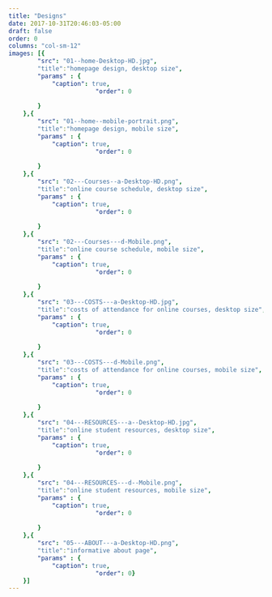 ```yaml
---
title: "Designs"
date: 2017-10-31T20:46:03-05:00
draft: false
order: 0
columns: "col-sm-12"
images: [{
        "src": "01--home-Desktop-HD.jpg",
        "title":"homepage design, desktop size",
        "params" : {
            "caption": true,
                        "order": 0
    
        }
    },{
        "src": "01--home--mobile-portrait.png",
        "title":"homepage design, mobile size",
        "params" : {
            "caption": true,
                        "order": 0
    
        }
    },{
        "src": "02---Courses--a-Desktop-HD.png",
        "title":"online course schedule, desktop size",
        "params" : {
            "caption": true,
                        "order": 0
    
        }
    },{
        "src": "02---Courses---d-Mobile.png",
        "title":"online course schedule, mobile size",
        "params" : {
            "caption": true,
                        "order": 0
    
        }
    },{
        "src": "03---COSTS---a-Desktop-HD.jpg",
        "title":"costs of attendance for online courses, desktop size",
        "params" : {
            "caption": true,
                        "order": 0
    
        }
    },{
        "src": "03---COSTS---d-Mobile.png",
        "title":"costs of attendance for online courses, mobile size",
        "params" : {
            "caption": true,
                        "order": 0
    
        }
    },{
        "src": "04---RESOURCES---a--Desktop-HD.jpg",
        "title":"online student resources, desktop size",
        "params" : {
            "caption": true,
                        "order": 0
    
        }
    },{
        "src": "04---RESOURCES---d--Mobile.png",
        "title":"online student resources, mobile size",
        "params" : {
            "caption": true,
                        "order": 0
    
        }
    },{
        "src": "05---ABOUT---a-Desktop-HD.png",
        "title":"informative about page",
        "params" : {
            "caption": true,
                        "order": 0}
    }]
---
```

